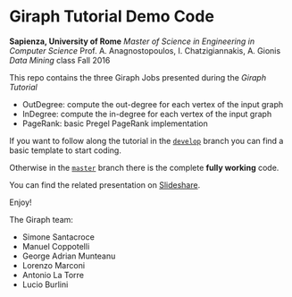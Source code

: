 Giraph Tutorial Demo Code
=========================

**Sapienza, University of Rome**
*Master of Science in Engineering in Computer Science*
Prof. A. Anagnostopoulos, I. Chatzigiannakis, A. Gionis
*Data Mining* class
Fall 2016


This repo contains the three Giraph Jobs presented during the *Giraph Tutorial*

- OutDegree: compute the out-degree for each vertex of the input graph
- InDegree: compute the in-degree for each vertex of the input graph
- PageRank: basic Pregel PageRank implementation

If you want to follow along the tutorial in the [``develop``](https://github.com/manuelcoppotelli/giraph-demo/tree/develop) branch you can find a basic template to start coding.

Otherwise in the [``master``](https://github.com/manuelcoppotelli/giraph-demo/tree/master) branch there is the complete **fully working** code.

You can find the related presentation on [Slideshare](http://www.slideshare.net/ManuelCoppotelli/apache-giraph-largescale-graph-processing-done-better).


Enjoy!

The Giraph team:

- Simone Santacroce
- Manuel Coppotelli
- George Adrian Munteanu
- Lorenzo Marconi
- Antonio La Torre
- Lucio Burlini
